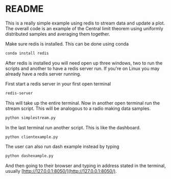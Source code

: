 # README
This is a really simple example using redis to stream data and update a plot. The overall code is an example of the Central limit theorem using uniformly distributed samples and averaging them together.

Make sure redis is installed. This can be done using conda

```bash
conda install redis
```

After redis  is installed you will need open up three windows, two to run the scripts and another to have a redis server run. If you're on Linux you may already have a redis server running.

First start a redis server in your first open terminal

 ```bash
 redis-server
 ```

 This will take up the entire terminal. Now in another open terminal run the stream script. This will be analogous to a radio making data samples.

 ```bash
 python simplestream.py
 ```

 In the last terminal run another script. This is like the dashboard.

 ```bash
 python clientexample.py
 ```

The user can also run dash example instead by typing
```bash
python dashexample.py
```

And then going to their browser and typing in address stated in the terminal, usually [http://127.0.0.1:8050/](http://127.0.0.1:8050/).
